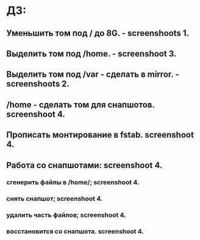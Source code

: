 # ДЗ:
## Уменьшить том под / до 8G. - screenshoots 1.
## Выделить том под /home. - screenshoot 3.
## Выделить том под /var - сделать в mirror. - screenshoots 2.
## /home - сделать том для снапшотов. screenshoot 4.
## Прописать монтирование в fstab. screenshoot 4.
## Работа со снапшотами: screenshoot 4.
### сгенерить файлы в /home/; screenshoot 4.
### снять снапшот; screenshoot 4.
### удалить часть файлов; screenshoot 4.
### восстановится со снапшота. screenshoot 4.
